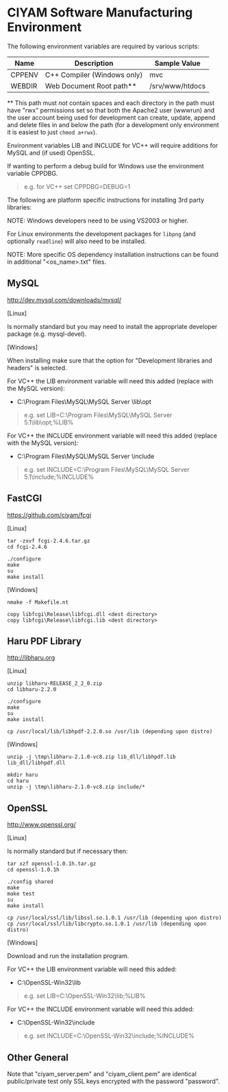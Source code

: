 CIYAM Software Manufacturing Environment
========================================

The following environment variables are required by various scripts:

Name   | Description                 | Sample Value
------ | --------------------------- | ---------------
CPPENV | C++ Compiler (Windows only) | mvc
WEBDIR | Web Document Root path**    | /srv/www/htdocs

** This path must *not* contain spaces and each directory in the path must have "rwx" permissions set so that
both the Apache2 user (wwwrun) and the user account being used for development can create, update, append and
delete files in and below the path (for a development only environment it is easiest to just `chmod a+rwx`).

Environment variables LIB and INCLUDE for VC++ will require additions for MySQL and (if used) OpenSSL.

If wanting to perform a debug build for Windows use the environment variable CPPDBG.
> e.g. for VC++ set CPPDBG=DEBUG=1

The following are platform specific instructions for installing 3rd party libraries:

NOTE: Windows developers need to be using VS2003 or higher.

For Linux environments the development packages for `libpng` (and optionally `readline`) will also need to be
installed.

NOTE: More specific OS dependency installation instructions can be found in additional "<os_name>.txt" files.

MySQL
-----
http://dev.mysql.com/downloads/mysql/

[Linux]

Is normally standard but you may need to install the appropriate developer package (e.g. mysql-devel).

[Windows]

When installing make sure that the option for "Development libraries and headers" is selected.

For VC++ the LIB environment variable will need this added (replace <ver> with the MySQL version):
- C:\Program Files\MySQL\MySQL Server <ver>\lib\opt<br/>
> e.g. set LIB=C:\Program Files\MySQL\MySQL Server 5.1\lib\opt;%LIB%

For VC++ the INCLUDE environment variable will need this added (replace <ver> with the MySQL version):
- C:\Program Files\MySQL\MySQL Server <ver>\include<br/>
> e.g. set INCLUDE=C:\Program Files\MySQL\MySQL Server 5.1\include;%INCLUDE%

FastCGI
-------
https://github.com/ciyam/fcgi

[Linux]

```
tar -zxvf fcgi-2.4.6.tar.gz
cd fcgi-2.4.6

./configure
make
su
make install
```

[Windows]

```
nmake -f Makefile.nt

copy libfcgi\Release\libfcgi.dll <dest directory>
copy libfcgi\Release\libfcgi.lib <dest directory>
```

Haru PDF Library
----------------
http://libharu.org

[Linux]

```
unzip libharu-RELEASE_2_2_0.zip
cd libharu-2.2.0

./configure
make
su
make install

cp /usr/local/lib/libhpdf-2.2.0.so /usr/lib (depending upon distro)
```

[Windows]

```
unzip -j \tmp\libharu-2.1.0-vc8.zip lib_dll/libhpdf.lib lib_dll/libhpdf.dll

mkdir haru
cd haru
unzip -j \tmp\libharu-2.1.0-vc8.zip include/*
```

OpenSSL
-------
http://www.openssl.org/

[Linux]

Is normally standard but if necessary then:

```
tar xzf openssl-1.0.1h.tar.gz
cd openssl-1.0.1h

./config shared
make
make test
su
make install

cp /usr/local/ssl/lib/libssl.so.1.0.1 /usr/lib (depending upon distro)
cp /usr/local/ssl/lib/libcrypto.so.1.0.1 /usr/lib (depending upon distro)
```

[Windows]

Download and run the installation program.

For VC++ the LIB environment variable will need this added:
- C:\OpenSSL-Win32\lib<br/>
> e.g. set LIB=C:\OpenSSL-Win32\lib;%LIB%

For VC++ the INCLUDE environment variable will need this added:
- C:\OpenSSL-Win32\include<br/>
> e.g. set INCLUDE=C:\OpenSSL-Win32\include;%INCLUDE%

Other General
-------------

Note that "ciyam_server.pem" and "ciyam_client.pem" are identical public/private test only SSL keys encrypted
with the password "password".

